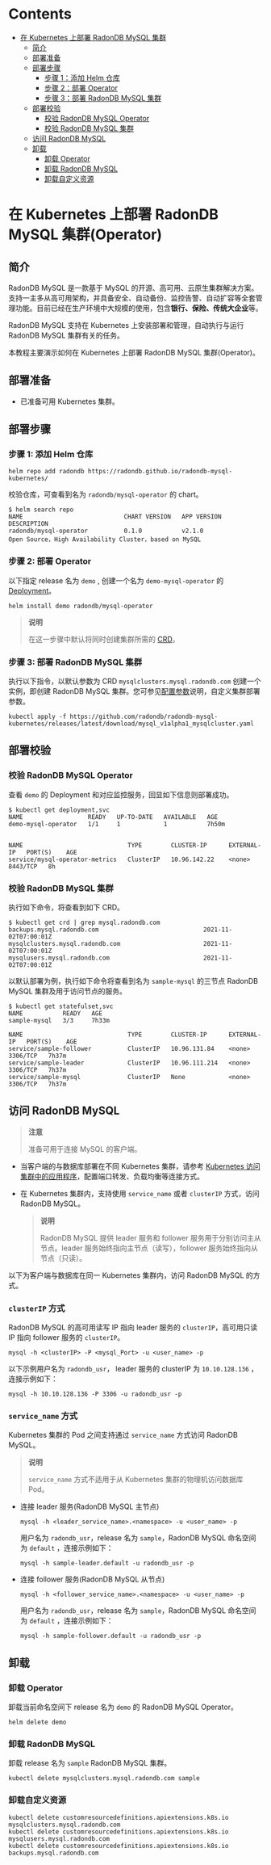 Contents
=============

   * [在 Kubernetes 上部署 RadonDB MySQL 集群](#在-kubernetes-上部署-radondb-mysql-集群)
      * [简介](#简介)
      * [部署准备](#部署准备)
      * [部署步骤](#部署步骤)
         * [步骤 1：添加 Helm 仓库](#步骤-1-添加-helm-仓库)
         * [步骤 2：部署 Operator](#步骤-2-部署-operator)
         * [步骤 3：部署 RadonDB MySQL 集群](#步骤-3-部署-radondb-mysql-集群)
      * [部署校验](#部署校验)
         * [校验 RadonDB MySQL Operator](#校验-radondb-mysql-operator)
         * [校验 RadonDB MySQL 集群](#校验-radondb-mysql-集群)
      * [访问 RadonDB MySQL](#访问-radondb-mysql)
      * [卸载](#卸载)
         * [卸载 Operator](#卸载-Operator)
         * [卸载 RadonDB MySQL](#卸载-RadonDB-MySQL)
         * [卸载自定义资源](#卸载自定义资源)

# 在 Kubernetes 上部署 RadonDB MySQL 集群(Operator)

## 简介

RadonDB MySQL 是一款基于 MySQL 的开源、高可用、云原生集群解决方案。支持一主多从高可用架构，并具备安全、自动备份、监控告警、自动扩容等全套管理功能。目前已经在生产环境中大规模的使用，包含**银行、保险、传统大企业**等。

RadonDB MySQL 支持在 Kubernetes 上安装部署和管理，自动执行与运行 RadonDB MySQL 集群有关的任务。

本教程主要演示如何在 Kubernetes 上部署 RadonDB MySQL 集群(Operator)。

## 部署准备

* 已准备可用 Kubernetes 集群。

## 部署步骤

### 步骤 1: 添加 Helm 仓库

```shell
helm repo add radondb https://radondb.github.io/radondb-mysql-kubernetes/
```

校验仓库，可查看到名为 `radondb/mysql-operator` 的 chart。

```shell
$ helm search repo
NAME                            CHART VERSION   APP VERSION                     DESCRIPTION                 
radondb/mysql-operator          0.1.0           v2.1.0                          Open Source，High Availability Cluster，based on MySQL                     
```

### 步骤 2: 部署 Operator

以下指定 release 名为 `demo` , 创建一个名为 `demo-mysql-operator` 的 [Deployment](https://kubernetes.io/zh/docs/concepts/workloads/controllers/deployment/)。

```
helm install demo radondb/mysql-operator
```

> **说明**
> 
> 在这一步骤中默认将同时创建集群所需的 [CRD](https://kubernetes.io/zh/docs/concepts/extend-kubernetes/api-extension/custom-resources/)。

### 步骤 3: 部署 RadonDB MySQL 集群

执行以下指令，以默认参数为 CRD `mysqlclusters.mysql.radondb.com` 创建一个实例，即创建 RadonDB MySQL 集群。您可参见[配置参数](./config_para.md)说明，自定义集群部署参数。

```kubectl
kubectl apply -f https://github.com/radondb/radondb-mysql-kubernetes/releases/latest/download/mysql_v1alpha1_mysqlcluster.yaml
```

## 部署校验

### 校验 RadonDB MySQL Operator

查看 `demo` 的 Deployment 和对应监控服务，回显如下信息则部署成功。

```kubectl
$ kubectl get deployment,svc
NAME                  READY   UP-TO-DATE   AVAILABLE   AGE
demo-mysql-operator   1/1     1            1           7h50m


NAME                             TYPE        CLUSTER-IP      EXTERNAL-IP   PORT(S)    AGE
service/mysql-operator-metrics   ClusterIP   10.96.142.22    <none>        8443/TCP   8h
```

### 校验 RadonDB MySQL 集群

执行如下命令，将查看到如下 CRD。

```kubectl
$ kubectl get crd | grep mysql.radondb.com
backups.mysql.radondb.com                             2021-11-02T07:00:01Z
mysqlclusters.mysql.radondb.com                       2021-11-02T07:00:01Z
mysqlusers.mysql.radondb.com                          2021-11-02T07:00:01Z
```

以默认部署为例，执行如下命令将查看到名为 `sample-mysql` 的三节点 RadonDB MySQL 集群及用于访问节点的服务。

```kubectl
$ kubectl get statefulset,svc
NAME           READY   AGE
sample-mysql   3/3     7h33m

NAME                             TYPE        CLUSTER-IP      EXTERNAL-IP   PORT(S)    AGE
service/sample-follower          ClusterIP   10.96.131.84    <none>        3306/TCP   7h37m
service/sample-leader            ClusterIP   10.96.111.214   <none>        3306/TCP   7h37m
service/sample-mysql             ClusterIP   None            <none>        3306/TCP   7h37m
```

## 访问 RadonDB MySQL

> **注意**
> 
> 准备可用于连接 MySQL 的客户端。

- 当客户端的与数据库部署在不同 Kubernetes 集群，请参考 [Kubernetes 访问集群中的应用程序](https://kubernetes.io/zh/docs/tasks/access-application-cluster/)，配置端口转发、负载均衡等连接方式。

- 在 Kubernetes 集群内，支持使用 `service_name` 或者 `clusterIP` 方式，访问 RadonDB MySQL。
  
   > **说明**
   > 
   > RadonDB MySQL 提供 leader 服务和 follower 服务用于分别访问主从节点。leader 服务始终指向主节点（读写），follower 服务始终指向从节点（只读）。

以下为客户端与数据库在同一 Kubernetes 集群内，访问 RadonDB MySQL 的方式。

### `clusterIP` 方式

RadonDB MySQL 的高可用读写 IP 指向 leader 服务的 `clusterIP`，高可用只读 IP 指向 follower 服务的 `clusterIP`。

```shell
mysql -h <clusterIP> -P <mysql_Port> -u <user_name> -p
```

以下示例用户名为 `radondb_usr`， leader 服务的 clusterIP 为 `10.10.128.136` ，连接示例如下：

```shell
mysql -h 10.10.128.136 -P 3306 -u radondb_usr -p
```

### `service_name` 方式

Kubernetes 集群的 Pod 之间支持通过 `service_name` 方式访问 RadonDB MySQL。

> **说明**
> 
> `service_name` 方式不适用于从 Kubernetes 集群的物理机访问数据库 Pod。

* 连接 leader 服务(RadonDB MySQL 主节点)

    ```shell
    mysql -h <leader_service_name>.<namespace> -u <user_name> -p
    ```

   用户名为 `radondb_usr`，release 名为 `sample`，RadonDB MySQL 命名空间为 `default` ，连接示例如下：

    ```shell
    mysql -h sample-leader.default -u radondb_usr -p
    ```

* 连接 follower 服务(RadonDB MySQL 从节点)

    ```shell
    mysql -h <follower_service_name>.<namespace> -u <user_name> -p
    ```

   用户名为 `radondb_usr`，release 名为 `sample`，RadonDB MySQL 命名空间为 `default` ，连接示例如下：

    ```shell
    mysql -h sample-follower.default -u radondb_usr -p  
    ```

## 卸载

### 卸载 Operator

卸载当前命名空间下 release 名为 `demo` 的 RadonDB MySQL Operator。

```shell
helm delete demo
```

### 卸载 RadonDB MySQL

卸载 release 名为 `sample` RadonDB MySQL 集群。

```kubectl
kubectl delete mysqlclusters.mysql.radondb.com sample
```

### 卸载自定义资源

```kubectl
kubectl delete customresourcedefinitions.apiextensions.k8s.io mysqlclusters.mysql.radondb.com
kubectl delete customresourcedefinitions.apiextensions.k8s.io mysqlusers.mysql.radondb.com
kubectl delete customresourcedefinitions.apiextensions.k8s.io backups.mysql.radondb.com
```

